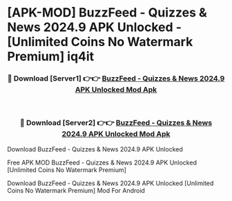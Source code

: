 # [APK-MOD] BuzzFeed - Quizzes & News 2024.9 APK Unlocked - [Unlimited Coins No Watermark Premium] iq4it



<div align="center">
<h3>🔴 Download [Server1] 👉👉 <a href="https://momento.my/?title=BuzzFeed_-_Quizzes_&_News_2024.9_APK_Unlocked">BuzzFeed - Quizzes & News 2024.9 APK Unlocked Mod Apk</a></h3><br>

<h3>🔴 Download [Server2] 👉👉 <a href="https://momento.my/?title=BuzzFeed_-_Quizzes_&_News_2024.9_APK_Unlocked">BuzzFeed - Quizzes & News 2024.9 APK Unlocked Mod Apk</a></h3>
</div>



Download BuzzFeed - Quizzes & News 2024.9 APK Unlocked 

Free APK MOD BuzzFeed - Quizzes & News 2024.9 APK Unlocked [Unlimited Coins No Watermark Premium]

Download BuzzFeed - Quizzes & News 2024.9 APK Unlocked [Unlimited Coins No Watermark Premium] Mod For Android
